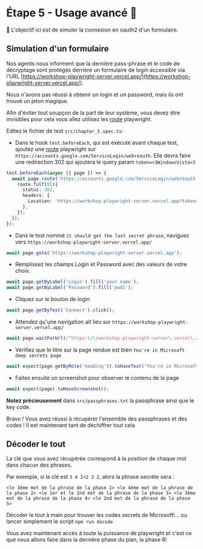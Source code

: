 # Étape 5 - Usage avancé 🚀

🎯 L'objectif ici est de simuler la connexion en oauth2 d'un formulaire.

## Simulation d'un formulaire

Nos agents nous informent que la dernière pass-phrase et le code de décryptage sont protégés derrière un formulaire de login accessible via l'URL [https://workshop-playwright-server.vercel.app/](https://workshop-playwright-server.vercel.app/).

Nous n'avons pas réussi à obtenir un login et un password, mais ils ont trouvé un jeton magique.

Afin d'éviter tout soupçon de la part de leur système, vous devez être invisibles pour cela vous allez utilisez les [route](https://playwright.dev/docs/api/class-route) playwright.

Editez le fichier de test `src/chapter_5.spec.ts`:

- Dans le hook `test.beforeEach`, qui est exécuté avant chaque test, ajoutez une [route](https://playwright.dev/docs/api/class-route) playwright sur `https://accounts.google.com/ServiceLogin/webreauth`. Elle devra faire une redirection 302 qui ajoutera le query param `token=<3WindowsVista<3`

<Solution>

```typescript
test.beforeEach(async ({ page }) => {
  await page.route('https://accounts.google.com/ServiceLogin/webreauth', (route) => {
    route.fulfill({
      status: 302,
      headers: {
        Location: 'https://workshop-playwright-server.vercel.app?token=<3WindowsVista<3',
      },
    });
  });
});
```

</Solution>

- Dans le test nommé `it should get the last secret phrase`, naviguez vers `https://workshop-playwright-server.vercel.app/`

<Solution>

```typescript
await page.goto('https://workshop-playwright-server.vercel.app');
```

</Solution>

- Remplissez les champs Login et Password avec des valeurs de votre choix.

<Solution>

```typescript
await page.getByLabel('Login').fill('your.name');
await page.getByLabel('Password').fill('pwd1');
```

</Solution>

- Cliquez sur le bouton de login

<Solution>

```typescript
await page.getByText('Connect').click();
```

</Solution>

- Attendez qu'une navigation ait lieu sur `https://workshop-playwright-server.vercel.app/`

<Solution>

```typescript
await page.waitForUrl(/^https:\/\/workshop-playwright-server\.vercel\.app/);
```

</Solution>

- Vérifiez que le titre sur la page rendue est bien `You're in Microsoft deep secrets page`

<Solution>

```typescript
await expect(page.getByRole('heading')).toHaveText("You're in Microsoft deep secrets page");
```

</Solution>

- Faites ensuite un screenshot pour observer le contenu de la page

<Solution>

```typescript
await expect(page).toHaveScreenshot();
```

</Solution>

**Notez précieusement** dans `src/passphrases.txt` la passphrase ainsi que le key code.

Bravo ! Vous avez réussi à récupérer l'ensemble des passphrases et des codes ! Il est maintenant tant de déchiffrer tout cela

## Décoder le tout

La clé que vous avez récupérée correspond à la position de chaque mot dans chacun des phrases.

Par exemple, si la clé est `3 4 1+2 3 2`, alors la phrase secrète sera :

`<le 3ème mot de la phrase de la phase 1> <le 4ème mot de la phrase de la phase 2> <le 1er et le 2nd mot de la phrase de la phase 3> <le 3ème mot de la phrase de la phase 4> <le 2nd mot de la phrase de la phase 5>`

Décoder le tout à main pour trouver les codes secrets de Microsoft!... ou lancer simplement le script `npm run decode`

Vous avez maintenant accès à toute la puissance de playwright et c'est ce que nous allons faire dans la dernière phase du plan, la phase 6!
